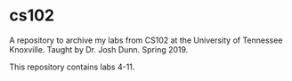 # cs102
A repository to archive my labs from CS102 at the University of Tennessee Knoxville. Taught by Dr. Josh Dunn. Spring 2019.

This repository contains labs 4-11.
